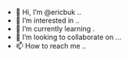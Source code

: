 - 👋 Hi, I’m @ericbuk ..
- 👀 I’m interested in ..
- 🌱 I’m currently learning .
- 💞️ I’m looking to collaborate on ...
- 📫 How to reach me ..

<!---
ericbuk/ericbuk is a ✨ special ✨ repository because its `README.md` (this file) appears on your GitHub profile.
You can click the Preview link to take a look at your changes.
--->
